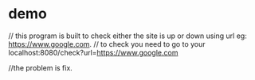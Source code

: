 # demo

// this program is built to check either the site is up or down using url eg: https://www.google.com.
// to check you need to go to your localhost:8080/check?url=https://www.google.com

//the problem is fix.
